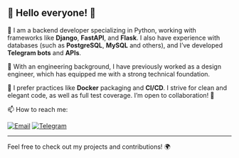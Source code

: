 ## 👋 Hello everyone! 🌟

🚀 I am a backend developer specializing in Python, working with frameworks like **Django**, **FastAPI**, and **Flask**. I also have experience with databases (such as **PostgreSQL**, **MySQL**  and others), and I’ve developed **Telegram bots** and **APIs**. 

🔧 With an engineering background, I have previously worked as a design engineer, which has equipped me with a strong technical foundation.

🌟 I prefer practices like **Docker** packaging and **CI/CD**. I strive for clean and elegant code, as well as full test coverage. I’m open to collaboration! 🤝

 📫 How to reach me:

[![Email](https://img.shields.io/badge/Email-D14836?style=for-the-badge&logo=gmail&logoColor=white)](mailto:smirnov.denis900@yandex.ru)
[![Telegram](https://img.shields.io/badge/Telegram-2CA5E0?style=for-the-badge&logo=telegram&logoColor=white)](https://t.me/dxndigiden)

---

Feel free to check out my projects and contributions! 🌍
